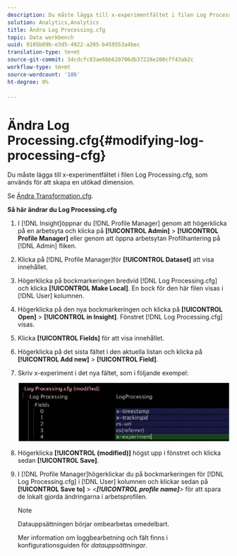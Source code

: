 ```yaml
---
description: Du måste lägga till x-experimentfältet i filen Log Processing.cfg, som används för att skapa en utökad dimension.
solution: Analytics,Analytics
title: Ändra Log Processing.cfg
topic: Data workbench
uuid: 9105b09b-e3d5-4922-a205-b459553a4bec
translation-type: tm+mt
source-git-commit: 34cdcfc83ae6bb620706db37228e200cff43ab2c
workflow-type: tm+mt
source-wordcount: '186'
ht-degree: 0%

---
```



# Ändra Log Processing.cfg{#modifying-log-processing-cfg}

Du måste lägga till x-experimentfältet i filen Log Processing.cfg, som används för att skapa en utökad dimension.

Se [Ändra Transformation.cfg](../../../home/c-undst-ctrld-exp/c-vw-rslts/t-mod-trfmtn.md#task-d61b02853a82492c9a76e3c5fe8a3fb6).

**Så här ändrar du Log Processing.cfg**

1. I [!DNL Insight]öppnar du [!DNL Profile Manager] genom att högerklicka på en arbetsyta och klicka på **[!UICONTROL Admin]** > **[!UICONTROL Profile Manager]** eller genom att öppna arbetsytan Profilhantering på [!DNL Admin] fliken.
1. Klicka på [!DNL Profile Manager]för **[!UICONTROL Dataset]** att visa innehållet.
1. Högerklicka på bockmarkeringen bredvid [!DNL Log Processing.cfg] och klicka **[!UICONTROL Make Local]**. En bock för den här filen visas i [!DNL User] kolumnen.
1. Högerklicka på den nya bockmarkeringen och klicka på **[!UICONTROL Open]** > **[!UICONTROL in Insight]**. Fönstret [!DNL Log Processing.cfg] visas.
1. Klicka **[!UICONTROL Fields]** för att visa innehållet.
1. Högerklicka på det sista fältet i den aktuella listan och klicka på **[!UICONTROL Add new]** > **[!UICONTROL Field]**.
1. Skriv x-experiment i det nya fältet, som i följande exempel:

   ![Steginformation](assets/logprocessing.png)

1. Högerklicka **[!UICONTROL (modified)]** högst upp i fönstret och klicka sedan **[!UICONTROL Save]**.
1. I [!DNL Profile Manager]högerklickar du på bockmarkeringen för [!DNL Log Processing.cfg] i [!DNL User] kolumnen och klickar sedan på **[!UICONTROL Save to]** > *&lt;**[!UICONTROL profile name]**>* för att spara de lokalt gjorda ändringarna i arbetsprofilen.

   >[!NOTE]
   >
   >Datauppsättningen börjar ombearbetas omedelbart.

   Mer information om loggbearbetning och fält finns i konfigurationsguiden för *datauppsättningar*.

